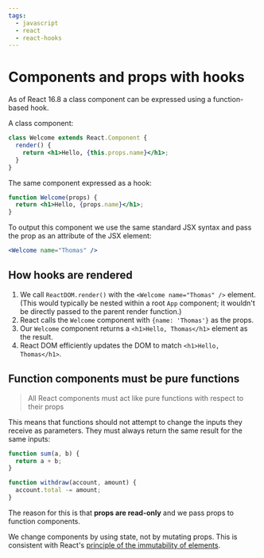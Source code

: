 ```yaml
---
tags:
  - javascript
  - react
  - react-hooks
---
```


# Components and props with hooks

As of React 16.8 a class component can be expressed using a function-based hook.

A class component:

```jsx
class Welcome extends React.Component {
  render() {
    return <h1>Hello, {this.props.name}</h1>;
  }
}
```

The same component expressed as a hook:

```jsx
function Welcome(props) {
  return <h1>Hello, {props.name}</h1>;
}
```

To output this component we use the same standard JSX syntax and pass the prop
as an attribute of the JSX element:

```jsx
<Welcome name="Thomas" />
```

## How hooks are rendered

1. We call `ReactDOM.render()` with the `<Welcome name="Thomas" />` element.
   (This would typically be nested within a root `App` component; it wouldn't be
   directly passed to the parent render function.)
2. React calls the `Welcome` component with `{name: 'Thomas'}` as the props.
3. Our `Welcome` component returns a `<h1>Hello, Thomas</h1>` element as the
   result.
4. React DOM efficiently updates the DOM to match `<h1>Hello, Thomas</h1>`.

## Function components must be pure functions

> All React components must act like pure functions with respect to their props

This means that functions should not attempt to change the inputs they receive
as parameters. They must always return the same result for the same inputs:

```jsx
function sum(a, b) {
  return a + b;
}
```

```jsx
function withdraw(account, amount) {
  account.total -= amount;
}
```

The reason for this is that **props are read-only** and we pass props to
function components.

We change components by using state, not by mutating props. This is consistent
with React's
[principle of the immutability of elements](Elements-992594b9cd2e483c85cddddffeb16f11).
